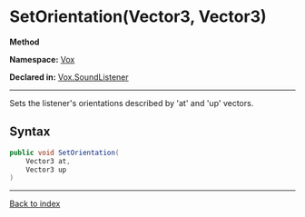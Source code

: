 # SetOrientation(Vector3, Vector3)

**Method**

**Namespace:** [Vox](Vox.md)

**Declared in:** [Vox.SoundListener](Vox.SoundListener.md)

------



Sets the listener's orientations described by 'at' and 'up' vectors.


## Syntax

```csharp
public void SetOrientation(
	Vector3 at,
	Vector3 up
)
```

------

[Back to index](index.md)